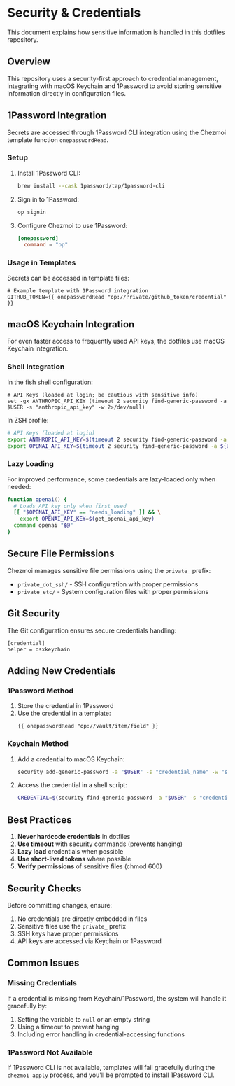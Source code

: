 # Security & Credentials

This document explains how sensitive information is handled in this dotfiles repository.

## Overview

This repository uses a security-first approach to credential management, integrating with macOS Keychain and 1Password to avoid storing sensitive information directly in configuration files.

## 1Password Integration

Secrets are accessed through 1Password CLI integration using the Chezmoi template function `onepasswordRead`.

### Setup

1. Install 1Password CLI:
   ```bash
   brew install --cask 1password/tap/1password-cli
   ```

2. Sign in to 1Password:
   ```bash
   op signin
   ```

3. Configure Chezmoi to use 1Password:
   ```toml
   [onepassword]
     command = "op"
   ```

### Usage in Templates

Secrets can be accessed in template files:

```
# Example template with 1Password integration
GITHUB_TOKEN={{ onepasswordRead "op://Private/github_token/credential" }}
```

## macOS Keychain Integration

For even faster access to frequently used API keys, the dotfiles use macOS Keychain integration.

### Shell Integration

In the fish shell configuration:

```fish
# API Keys (loaded at login; be cautious with sensitive info)
set -gx ANTHROPIC_API_KEY (timeout 2 security find-generic-password -a $USER -s "anthropic_api_key" -w 2>/dev/null)
```

In ZSH profile:

```zsh
# API Keys (loaded at login)
export ANTHROPIC_API_KEY=$(timeout 2 security find-generic-password -a ${USER} -s "anthropic_api_key" -w 2>/dev/null)
export OPENAI_API_KEY=$(timeout 2 security find-generic-password -a ${USER} -s "openai_api_key" -w 2>/dev/null)
```

### Lazy Loading

For improved performance, some credentials are lazy-loaded only when needed:

```zsh
function openai() {
  # Loads API key only when first used
  [[ "$OPENAI_API_KEY" == "needs_loading" ]] && \
    export OPENAI_API_KEY=$(get_openai_api_key)
  command openai "$@"
}
```

## Secure File Permissions

Chezmoi manages sensitive file permissions using the `private_` prefix:

- `private_dot_ssh/` - SSH configuration with proper permissions
- `private_etc/` - System configuration files with proper permissions

## Git Security

The Git configuration ensures secure credentials handling:

```
[credential]
helper = osxkeychain
```

## Adding New Credentials

### 1Password Method

1. Store the credential in 1Password
2. Use the credential in a template:
   ```
   {{ onepasswordRead "op://vault/item/field" }}
   ```

### Keychain Method

1. Add a credential to macOS Keychain:
   ```bash
   security add-generic-password -a "$USER" -s "credential_name" -w "secret_value"
   ```

2. Access the credential in a shell script:
   ```bash
   CREDENTIAL=$(security find-generic-password -a "$USER" -s "credential_name" -w)
   ```

## Best Practices

1. **Never hardcode credentials** in dotfiles
2. **Use timeout** with security commands (prevents hanging)
3. **Lazy load** credentials when possible
4. **Use short-lived tokens** where possible
5. **Verify permissions** of sensitive files (chmod 600)

## Security Checks

Before committing changes, ensure:

1. No credentials are directly embedded in files
2. Sensitive files use the `private_` prefix
3. SSH keys have proper permissions
4. API keys are accessed via Keychain or 1Password

## Common Issues

### Missing Credentials

If a credential is missing from Keychain/1Password, the system will handle it gracefully by:

1. Setting the variable to `null` or an empty string
2. Using a timeout to prevent hanging
3. Including error handling in credential-accessing functions

### 1Password Not Available

If 1Password CLI is not available, templates will fail gracefully during the `chezmoi apply` process, and you'll be prompted to install 1Password CLI.